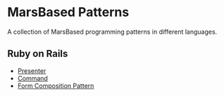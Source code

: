 # MarsBased Patterns

A collection of MarsBased programming patterns in different languages.

## Ruby on Rails

- [Presenter](rails/presenter.md)
- [Command](rails/command.md)
- [Form Composition Pattern](rails/form-composition-pattern.md)
